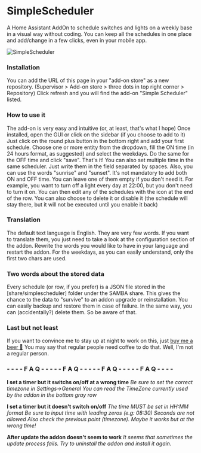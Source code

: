 # SimpleScheduler
A Home Assistant AddOn to schedule switches and lights on a weekly base in a visual way without coding.
You can keep all the schedules in one place and add/change in a few clicks, even in your mobile app.

![SimpleScheduler](https://raw.githubusercontent.com/arthurdent75/SimpleScheduler/master/logo.png)


### Installation
You can add the URL of this page in your "add-on store" as a new repository.
(Supervisor > Add-on store > three dots in top right corner > Repository)
Click refresh and you will find the add-on "Simple Scheduler" listed.

### How to use it
The add-on is very easy and intuitive (or, at least, that's what I hope)
Once installed, open the GUI or click on the sidebar (if you choose to add to it)
Just click on the round plus button in the bottom right and add your first schedule.
Choose one or more entity from the dropdown, fill the ON time (in 24 hours format, as suggested) and select the weekdays. Do the same for the OFF time and click "save".
That's it!
You can also set multiple time in the same scheduler. Just write them in the field separated by spaces. Also, you can use the words "sunrise" and "sunset".
It's not mandatory to add both ON and OFF time. You can leave one of them empty if you don't need it.
For example, you want to turn off a light every day at 22:00, but you don't need to turn it on.
You can then edit any of the schedules with the icon at the end of the row.
You can also choose to delete it or disable it (the schedule will stay there, but it will not be executed until you enable it back)

### Translation
The default text language is English. They are very few words.
If you want to translate them, you just need to take a look at the configuration section of the addon.
Rewrite the words you would like to have in your language and restart the addon.
For the weekdays, as you can easily understand, only the first two chars are used.

### Two words about the stored data
Every schedule (or row, if you prefer) is a JSON file stored in the [share/simplescheduler] folder under the SAMBA share.
This gives the chance to the data to "survive" to an addon upgrade or reinstallation.
You can easily backup and restore them in case of failure. In the same way, you can (accidentally?) delete them. So be aware of that.

### Last but not least
If you want to convince me to stay up at night to work on this, just <a target="_blank" href="https://www.buymeacoffee.com/arthurdent75">buy me a beer 🍺</a>
You may say that regular people need coffee to do that. Well, I'm not a regular person.

###  - - - - F A Q - - - - - F A Q - - - - - F A Q - - - - - F A Q - - - -

**I set a timer but it switchs on/off at a wrong time**
*Be sure to set the correct timezone in Settings->General*
*You can read the TimeZone currently used by the addon in the bottom gray row*

**I set a timer but it doesn't switch on/off**
*The time MUST be set in HH:MM format*
*Be sure to input time with leading zeros (e.g:  08:30)*
*Seconds are not allowed*
*Also check the previous point (timezone). Maybe it works but at the wrong time!*

**After update the addon doesn't seem to work**
*It seems that sometimes the update process fails.*
*Try to uninstall the addon and install it again.*
